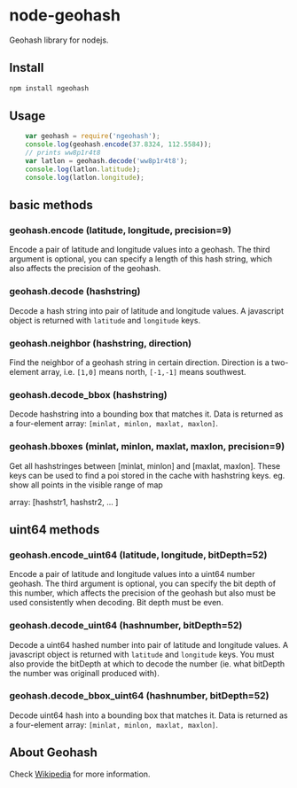 node-geohash
============

Geohash library for nodejs.

## Install

```bash
npm install ngeohash
```

## Usage

```javascript
    var geohash = require('ngeohash');
    console.log(geohash.encode(37.8324, 112.5584));
    // prints ww8p1r4t8
    var latlon = geohash.decode('ww8p1r4t8');
    console.log(latlon.latitude);
    console.log(latlon.longitude);
```

## basic methods

### geohash.encode (latitude, longitude, precision=9)

Encode a pair of latitude and longitude values into a geohash. The third argument is optional, you can specify a length of this hash string, which also affects the precision of the geohash.

### geohash.decode (hashstring)

Decode a hash string into pair of latitude and longitude values. A javascript object is returned with `latitude` and `longitude` keys.

### geohash.neighbor (hashstring, direction)

Find the neighbor of a geohash string in certain direction. Direction is a two-element array, i.e. `[1,0]` means north, `[-1,-1]` means southwest.

### geohash.decode_bbox (hashstring)

Decode hashstring into a bounding box that matches it. Data is returned as a four-element array: `[minlat, minlon, maxlat, maxlon]`.

### geohash.bboxes (minlat, minlon, maxlat, maxlon, precision=9)
Get all hashstringes between [minlat, minlon] and [maxlat, maxlon]. These keys can be used to find a poi stored in the cache with hashstring keys. eg. show all points in the visible range of map

array: [hashstr1, hashstr2, ... ]


## uint64 methods

### geohash.encode_uint64 (latitude, longitude, bitDepth=52)

Encode a pair of latitude and longitude values into a uint64 number geohash. The third argument is optional, you can specify the bit depth of this number, which affects the precision of the geohash but also must be used consistently when decoding. Bit depth must be even.

### geohash.decode_uint64 (hashnumber, bitDepth=52)

Decode a uint64 hashed number into pair of latitude and longitude values. A javascript object is returned with `latitude` and `longitude` keys. You must also provide the bitDepth at which to decode the number (ie. what bitDepth the number was originall produced with).

### geohash.decode_bbox_uint64 (hashnumber, bitDepth=52)

Decode uint64 hash into a bounding box that matches it. Data is returned as a four-element array: `[minlat, minlon, maxlat, maxlon]`.

## About Geohash

Check [Wikipedia](http://en.wikipedia.org/wiki/Geohash "Wiki page for geohash") for more information.
    

